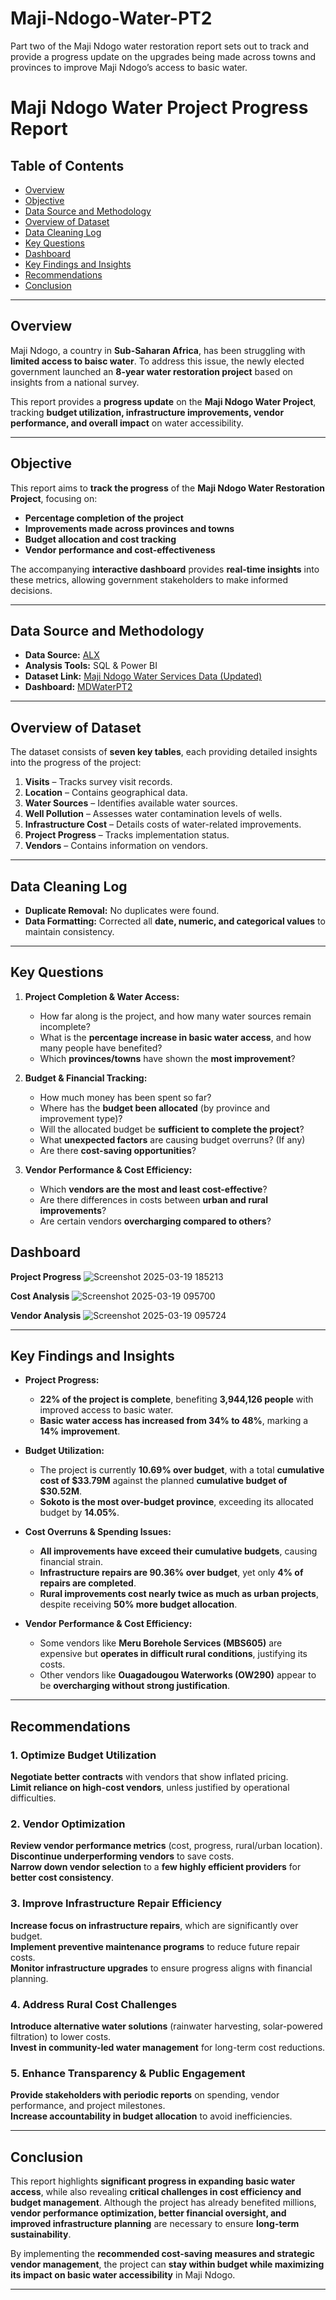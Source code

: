 # Maji-Ndogo-Water-PT2
Part two of the Maji Ndogo water restoration report sets out to track and provide a progress update on the upgrades being made across towns and provinces to improve Maji Ndogo’s access to basic water. 
# Maji Ndogo Water Project Progress Report  

## Table of Contents  
- [Overview](#overview)  
- [Objective](#objective)  
- [Data Source and Methodology](#data-source-and-methodology)  
- [Overview of Dataset](#overview-of-dataset)  
- [Data Cleaning Log](#data-cleaning-log)  
- [Key Questions](#key-questions)
- [Dashboard](#dashboard)  
- [Key Findings and Insights](#key-findings-and-insights)  
- [Recommendations](#recommendations)  
- [Conclusion](#conclusion)  
  

---

## **Overview**  
Maji Ndogo, a country in **Sub-Saharan Africa**, has been struggling with **limited access to baisc water**. To address this issue, the newly elected government launched an **8-year water restoration project** based on insights from a national survey.  

This report provides a **progress update** on the **Maji Ndogo Water Project**, tracking **budget utilization, infrastructure improvements, vendor performance, and overall impact** on water accessibility.  

---

## **Objective**  
This report aims to **track the progress** of the **Maji Ndogo Water Restoration Project**, focusing on:  
- **Percentage completion of the project**  
- **Improvements made across provinces and towns**  
- **Budget allocation and cost tracking**  
- **Vendor performance and cost-effectiveness**  

The accompanying **interactive dashboard** provides **real-time insights** into these metrics, allowing government stakeholders to make informed decisions.  

---

## **Data Source and Methodology**  
- **Data Source:** [ALX](https://alx-learn.explore.ai/student/dashboard)  
- **Analysis Tools:** SQL & Power BI  
- **Dataset Link:** [Maji Ndogo Water Services Data (Updated)](https://docs.google.com/spreadsheets/d/1k5wehv9ltbW5dpRqk_gi7OmUA8EOlnRmO5CX2ga9SOs/edit?usp=sharing)  
- **Dashboard:**   <a href="https://1drv.ms/u/c/0c31997b4c1e9f35/EWaBT5dMdblMkui9TROYWfwBEl7Kcua7LPHhiv7r5bxSnA?e=Wv23lp">MDWaterPT2</a>
 
---

## **Overview of Dataset**  
The dataset consists of **seven key tables**, each providing detailed insights into the progress of the project:  
1. **Visits** – Tracks survey visit records.  
2. **Location** – Contains geographical data.  
3. **Water Sources** – Identifies available water sources.  
4. **Well Pollution** – Assesses water contamination levels of wells.  
5. **Infrastructure Cost** – Details costs of water-related improvements.  
6. **Project Progress** – Tracks implementation status.  
7. **Vendors** – Contains information on vendors.  

---

## **Data Cleaning Log**  
- **Duplicate Removal:** No duplicates were found.  
- **Data Formatting:** Corrected all **date, numeric, and categorical values** to maintain consistency.  

---

## **Key Questions**  
1. **Project Completion & Water Access:**  
   - How far along is the project, and how many water sources remain incomplete?  
   - What is the **percentage increase in basic water access**, and how many people have benefited?  
   - Which **provinces/towns** have shown the **most improvement**?  

2. **Budget & Financial Tracking:**  
   - How much money has been spent so far?  
   - Where has the **budget been allocated** (by province and improvement type)?  
   - Will the allocated budget be **sufficient to complete the project**?
   - What **unexpected factors** are causing budget overruns? (If any)  
   - Are there **cost-saving opportunities**?  

3. **Vendor Performance & Cost Efficiency:**  
   - Which **vendors are the most and least cost-effective**?  
   - Are there differences in costs between **urban and rural improvements**?  
   - Are certain vendors **overcharging compared to others**?  
  

## **Dashboard**
**Project Progress**
![Screenshot 2025-03-19 185213](https://github.com/user-attachments/assets/4cbfe953-7d0e-46c2-a60c-eab77de2609b)

**Cost Analysis**
![Screenshot 2025-03-19 095700](https://github.com/user-attachments/assets/607d1363-5665-419c-b8a2-f7e36809b8e8)

**Vendor Analysis**
![Screenshot 2025-03-19 095724](https://github.com/user-attachments/assets/e8317fcb-e939-49ab-8710-ab0d68522fc2)

---

## **Key Findings and Insights**  
- **Project Progress:**  
  - **22% of the project is complete**, benefiting **3,944,126 people** with improved access to basic water.  
  - **Basic water access has increased from 34% to 48%**, marking a **14% improvement**.  

- **Budget Utilization:**  
  - The project is currently **10.69% over budget**, with a total **cumulative cost of $33.79M** against the planned **cumulative budget of $30.52M**.  
  - **Sokoto is the most over-budget province**, exceeding its allocated budget by **14.05%**.  

- **Cost Overruns & Spending Issues:**  
  - **All improvements have exceed their cumulative budgets**, causing financial strain.  
  - **Infrastructure repairs are 90.36% over budget**, yet only **4% of repairs are completed**.  
  - **Rural improvements cost nearly twice as much as urban projects**, despite receiving **50% more budget allocation**.  

- **Vendor Performance & Cost Efficiency:**  
  - Some vendors like **Meru Borehole Services (MBS605)** are expensive but **operates in difficult rural conditions**, justifying its costs.  
  - Other vendors like **Ouagadougou Waterworks (OW290)** appear to be **overcharging without strong justification**.  

---

## **Recommendations**  

### **1. Optimize Budget Utilization**  
 **Negotiate better contracts** with vendors that show inflated pricing.  
 **Limit reliance on high-cost vendors**, unless justified by operational difficulties.  

### **2. Vendor Optimization**  
 **Review vendor performance metrics** (cost, progress, rural/urban location).  
 **Discontinue underperforming vendors** to save costs.  
 **Narrow down vendor selection** to a **few highly efficient providers** for **better cost consistency**.  

### **3. Improve Infrastructure Repair Efficiency**  
 **Increase focus on infrastructure repairs**, which are significantly over budget.  
 **Implement preventive maintenance programs** to reduce future repair costs.  
 **Monitor infrastructure upgrades** to ensure progress aligns with financial planning.  

### **4. Address Rural Cost Challenges**  
 **Introduce alternative water solutions** (rainwater harvesting, solar-powered filtration) to lower costs.  
 **Invest in community-led water management** for long-term cost reductions.  

### **5. Enhance Transparency & Public Engagement**  
 **Provide stakeholders with periodic reports** on spending, vendor performance, and project milestones.  
 **Increase accountability in budget allocation** to avoid inefficiencies.  

---

## **Conclusion**  
This report highlights **significant progress in expanding basic water access**, while also revealing **critical challenges in cost efficiency and budget management**. Although the project has already benefited millions, **vendor performance optimization, better financial oversight, and improved infrastructure planning** are necessary to ensure **long-term sustainability**.  

By implementing the **recommended cost-saving measures and strategic vendor management**, the project can **stay within budget while maximizing its impact on basic water accessibility** in Maji Ndogo.  

---
